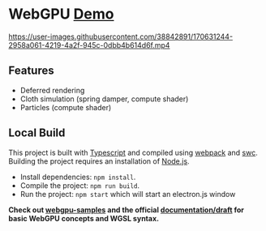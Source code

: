 # WebGPU [Demo](https://yuu6883.github.io/WebGPUDemo/)

https://user-images.githubusercontent.com/38842891/170631244-2958a061-4219-4a2f-945c-0dbb4b614d6f.mp4

## Features
* Deferred rendering
* Cloth simulation (spring damper, compute shader)
* Particles (compute shader)

## Local Build
This project is built with [Typescript](https://www.typescriptlang.org/)
and compiled using [webpack](https://webpack.js.org/) and [swc](https://swc.rs/). Building the project
requires an installation of [Node.js](https://nodejs.org/en/).

- Install dependencies: `npm install`.
- Compile the project: `npm run build`.
- Run the project: `npm start` which will start an electron.js window

**Check out [webgpu-samples](https://github.com/austinEng/webgpu-samples) and the official [documentation/draft](https://gpuweb.github.io/gpuweb/) for basic WebGPU concepts and WGSL syntax.**
